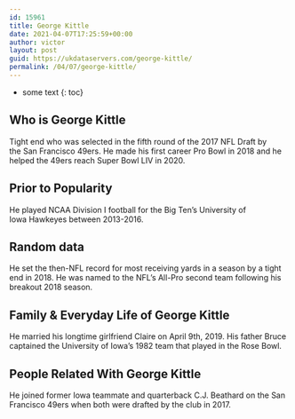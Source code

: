 ```yaml
---
id: 15961
title: George Kittle
date: 2021-04-07T17:25:59+00:00
author: victor
layout: post
guid: https://ukdataservers.com/george-kittle/
permalink: /04/07/george-kittle/
---
```


* some text
{: toc}


## Who is George Kittle



Tight end who was selected in the fifth round of the 2017 NFL Draft by the San Francisco 49ers. He made his first career Pro Bowl in 2018 and he helped the 49ers reach Super Bowl LIV in 2020. 

                
                
                
## Prior to Popularity



He played NCAA Division I football for the Big Ten&#8217;s University of Iowa Hawkeyes between 2013-2016. 

                
                
                
## Random data



He set the then-NFL record for most receiving yards in a season by a tight end in 2018. He was named to the NFL&#8217;s All-Pro second team following his breakout 2018 season. 

                
                
                
## Family & Everyday Life of George Kittle



He married his longtime girlfriend Claire on April 9th, 2019. His father Bruce captained the University of Iowa&#8217;s 1982 team that played in the Rose Bowl. 

                
                
                
## People Related With George Kittle



He joined former Iowa teammate and quarterback C.J. Beathard on the San Francisco 49ers when both were drafted by the club in 2017. 

                
              
            
          
          
          